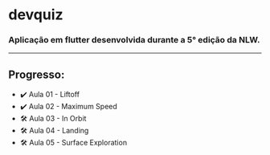 # devquiz

### Aplicação em flutter desenvolvida durante a 5° edição da NLW.

***

## Progresso:

* ✔️ Aula 01 - Liftoff
* ✔️ Aula 02 - Maximum Speed
* 🛠️ Aula 03 - In Orbit
* 🛠️ Aula 04 - Landing
* 🛠️ Aula 05 - Surface Exploration
